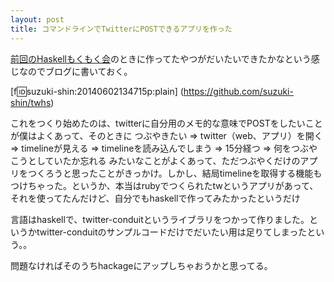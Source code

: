 ```yaml
---
layout: post
title: コマンドラインでTwitterにPOSTできるアプリを作った
---
```

[前回のHaskellもくもく会](http://haskellmokumoku.connpass.com/event/6063/)のときに作ってたやつがだいたいできたかなという感じなのでブログに書いておく。

[f:id:suzuki-shin:20140602134715p:plain]
(https://github.com/suzuki-shin/twhs)

これをつくり始めたのは、twitterに自分用のメモ的な意味でPOSTをしたいことが僕はよくあって、そのときに
つぶやきたい => twitter（web、アプリ）を開く => timelineが見える => timelineを読み込んでしまう => 15分経つ => 何をつぶやこうとしていたか忘れる 
みたいなことがよくあって、ただつぶやくだけのアプリをつくろうと思ったことがきっかけ。しかし、結局timelineを取得する機能もつけちゃった。というか、本当はrubyでつくられたtwというアプリがあって、それを使ってたんだけど、自分でもhaskellで作ってみたかったというだけ

言語はhaskellで、twitter-conduitというライブラリをつかって作りました。というかtwitter-conduitのサンプルコードだけでだいたい用は足りてしまったという。。

問題なければそのうちhackageにアップしちゃおうかと思ってる。

